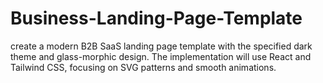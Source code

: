 # Business-Landing-Page-Template
create a modern B2B SaaS landing page template with the specified dark theme and glass-morphic design. The implementation will use React and Tailwind CSS, focusing on SVG patterns and smooth animations. 
